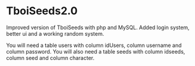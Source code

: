 # TboiSeeds2.0
Improved version of TboiSeeds with php and MySQL. Added login system, better ui and a working random system.

You will need a table users with column idUsers, column username and column password. You will also need a table seeds with column idseeds, column seed and column character.

